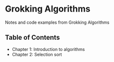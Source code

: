# Grokking Algorithms

Notes and code examples from Grokking Algorithms

## Table of Contents

* Chapter 1: Introduction to algorithms
* Chapter 2: Selection sort
